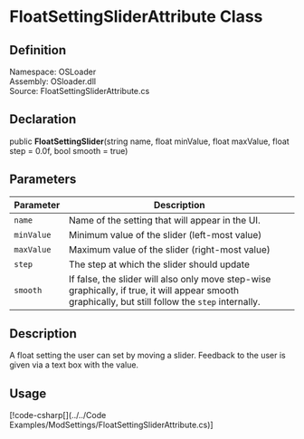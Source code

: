 # FloatSettingSliderAttribute Class

## Definition
Namespace: OSLoader  
Assembly: OSloader.dll  
Source: FloatSettingSliderAttribute.cs  

## Declaration
public **FloatSettingSlider**(string name, float minValue, float maxValue, float step = 0.0f, bool smooth = true)

## Parameters
Parameter | Description
-- | -
`name` | Name of the setting that will appear in the UI.
`minValue` | Minimum value of the slider (left-most value)
`maxValue` | Maximum value of the slider (right-most value)
`step` | The step at which the slider should update
`smooth` | If false, the slider will also only move step-wise graphically, if true, it will appear smooth graphically, but still follow the `step` internally.

## Description
A float setting the user can set by moving a slider. Feedback to the user is given via a text box with the value.

## Usage
[!code-csharp[](../../Code Examples/ModSettings/FloatSettingSliderAttribute.cs)]
